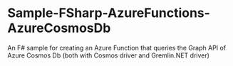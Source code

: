 # Sample-FSharp-AzureFunctions-AzureCosmosDb
An F# sample for creating an Azure Function that queries the Graph API of Azure Cosmos Db (both with Cosmos driver and Gremlin.NET driver)
